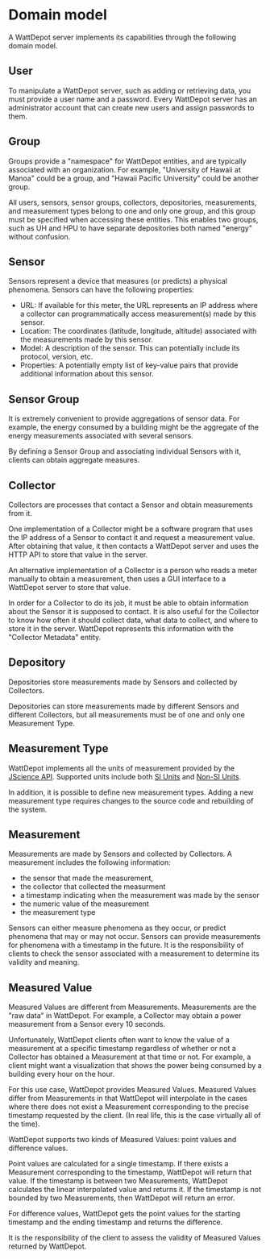 # Domain model

A WattDepot server implements its capabilities through the following domain model.

## User

To manipulate a WattDepot server, such as adding or retrieving data, you must provide a user name and a password. Every WattDepot server has an administrator account that can create new users and assign passwords to them.

## Group

Groups provide a "namespace" for WattDepot entities, and are typically associated with an organization. For example, "University of Hawaii at Manoa" could be a group, and "Hawaii Pacific University" could be another group.

All users, sensors, sensor groups, collectors, depositories, measurements, and measurement types belong to one and only one group, and this group must be specified when accessing these entities.  This enables two groups, such as UH and HPU to have separate depositories both named "energy" without confusion.

## Sensor

Sensors represent a device that measures (or predicts) a physical phenomena. Sensors can have the following properties:

* URL: If available for this meter, the URL represents an IP address where a collector can programmatically access measurement(s) made by this sensor. 
* Location: The coordinates (latitude, longitude, altitude) associated with the measurements made by this sensor.
* Model: A description of the sensor. This can potentially include its protocol, version, etc.
* Properties: A potentially empty list of key-value pairs that provide additional information about this sensor.

## Sensor Group

It is extremely convenient to provide aggregations of sensor data. For example, the energy consumed by a building might be the aggregate of the energy measurements associated with several sensors.

By defining a Sensor Group and associating individual Sensors with it, clients can obtain aggregate measures.

## Collector

Collectors are processes that contact a Sensor and obtain measurements from it.

One implementation of a Collector might be a software program that uses the IP address of a Sensor to contact it and request a measurement value.  After obtaining that value, it then contacts a WattDepot server and uses the HTTP API to store that value in the server.

An alternative implementation of a Collector is a person who reads a meter manually to obtain a measurement, then uses a GUI interface to a WattDepot server to store that value.

In order for a Collector to do its job, it must be able to obtain information about the Sensor it is supposed to contact. It is also useful for the Collector to know how often it should collect data, what data to collect, and where to store it in the server. WattDepot represents this information with the "Collector Metadata" entity.

## Depository

Depositories store measurements made by Sensors and collected by Collectors.

Depositories can store measurements made by different Sensors and different Collectors, but all measurements must be of one and only one Measurement Type.

## Measurement Type

WattDepot implements all the units of measurement provided by the [JScience API](http://www.unitsofmeasurement.org/). Supported units include both [SI Units](http://jscience.org/api/javax/measure/unit/SI.html) and [Non-SI Units](http://jscience.org/api/javax/measure/unit/NonSI.html).

In addition, it is possible to define new measurement types. Adding a new measurement type requires changes to the source code and rebuilding of the system.

## Measurement

Measurements are made by Sensors and collected by Collectors.  A measurement includes the following information:

* the sensor that made the measurement,
* the collector that collected the measurment
* a timestamp indicating when the measurement was made by the sensor
* the numeric value of the measurement
* the measurement type

Sensors can either measure phenomena as they occur, or predict phenomena that may or may not occur.  Sensors can provide measurements for phenomena with a timestamp in the future.  It is the responsibility of clients to check the sensor associated with a measurement to determine its validity and meaning.

## Measured Value

Measured Values are different from Measurements. Measurements are the "raw data" in WattDepot.  For example, a Collector may obtain a power measurement from a Sensor every 10 seconds.

Unfortunately, WattDepot clients often want to know the value of a measurement at a specific timestamp regardless of whether or not a Collector has obtained a Measurement at that time or not.  For example, a client might want a visualization that shows the power being consumed by a building every hour on the hour.

For this use case, WattDepot provides Measured Values.  Measured Values differ from Measurements in that WattDepot will interpolate in the cases where there does not exist a Measurement corresponding to the precise timestamp requested by the client. (In real life, this is the case virtually all of the time).

WattDepot supports two kinds of Measured Values: point values and difference values. 

Point values are calculated for a single timestamp. If there exists a Measurement corresponding to the timestamp, WattDepot will return that value. If the timestamp is between two Measurements, WattDepot
calculates the linear interpolated value and returns it.  If the timestamp is not bounded by two Measurements, then WattDepot will return an error.

For difference values, WattDepot gets the point values for the starting timestamp and the ending timestamp and returns the difference.

It is the responsibility of the client to assess the validity of Measured Values returned by WattDepot.
